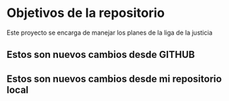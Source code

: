 # Objetivos de la repositorio

Este proyecto se encarga de manejar los planes de la liga de la justicia


## Estos son nuevos cambios desde GITHUB
## Estos son nuevos cambios desde mi repositorio local
